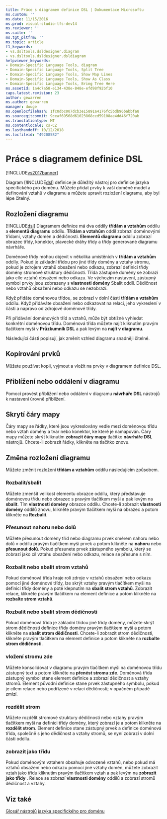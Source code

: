 ```yaml
---
title: Práce s diagramem definice DSL | Dokumentace Microsoftu
ms.custom: ''
ms.date: 11/15/2016
ms.prod: visual-studio-tfs-dev14
ms.reviewer: ''
ms.suite: ''
ms.tgt_pltfrm: ''
ms.topic: article
f1_keywords:
- vs.dsltools.dsldesigner.diagram
- vs.dsltools.dsldesigner.dsldiagram
helpviewer_keywords:
- Domain-Specific Language Tools, diagram
- Domain-Specific Language Tools, Split Tree
- Domain-Specific Language Tools, Show Map Lines
- Domain-Specific Language Tools, Show As Class
- Domain-Specific Language Tools, Bring Tree Here
ms.assetid: 1a4c7a58-e134-438e-848e-efd98f92bf10
caps.latest.revision: 23
author: gewarren
ms.author: gewarren
manager: douge
ms.openlocfilehash: 1fc0dbc007dcb3e15891a4176fc5bdb96babbfa8
ms.sourcegitcommit: 9ceaf69568d61023868ced59108ae4dd46f720ab
ms.translationtype: MT
ms.contentlocale: cs-CZ
ms.lasthandoff: 10/12/2018
ms.locfileid: "49208582"
---
```

# <a name="working-with-the-dsl-definition-diagram"></a>Práce s diagramem definice DSL
[!INCLUDE[vs2017banner](../includes/vs2017banner.md)]

Diagram [!INCLUDE[dsl](../includes/dsl-md.md)] definice je důležitý nástroj pro definice jazyka specifického pro doménu. Můžete přidat prvky k vaší doméně model a definování vztahů v diagramu a můžete upravit rozložení diagramu, aby byl lépe čitelný.  
  
## <a name="the-layout-of-the-diagram"></a>Rozložení diagramu  
 [!INCLUDE[dsl](../includes/dsl-md.md)] Diagramem definice má dva oddíly **třídám a vztahům** oddílu a **elementů diagramu** oddílu. **Třídám a vztahům** oddíl zobrazí doménovými třídami, vztahy domén a dědičnosti. **Elementů diagramu** oddílu zobrazí obrazec třídy, konektor, plavecké dráhy třídy a třídy generované diagramu návrháře.  
  
 Doménové třídy mohou objevit v několika umístěních v **třídám a vztahům** oddíly. Pokud je základní třídou pro jiné třídy domény a vztahy stromu, pokud je zdrojem vztahů obsažení nebo odkazu, zobrazí definici třídy domény stromové struktury dědičnosti. Třída zástupné domény se zobrazí jako cíle vztahů obsažení nebo odkazu. Ve výchozím nastavení, zástupný symbol prvky jsou zobrazeny s **vlastnosti domény** Sbalit oddíl. Dědičnost nebo vztahů obsažení nebo odkazu se nezobrazí.  
  
 Když přidáte doménovou třídou, se zobrazí v dolní části **třídám a vztahům** oddílu. Když přidáváte obsažení nebo odkazovat na relaci, jeho vykreslení v části a napravo od zdrojové doménové třídy.  
  
 Při přidávání doménových tříd a vztahů, může být obtížné vyhledat konkrétní doménovou třídu. Doménová třída můžete najít kliknutím pravým tlačítkem myši v **Průzkumník DSL** a pak levým na **najít v diagramu**.  
  
 Následující části popisují, jak změnit vzhled diagramu snadněji čitelné.  
  
## <a name="copying-elements"></a>Kopírování prvků  
 Můžete používat kopii, vyjmout a vložit na prvky v diagramem definice DSL.  
  
## <a name="zooming-in-or-out-on-the-diagram"></a>Přiblížení nebo oddálení v diagramu  
 Pomocí provést přiblížení nebo oddálení v diagramu **návrháře DSL** nástrojů k nastavení úrovně přiblížení.  
  
## <a name="hiding-map-lines"></a>Skrytí čáry mapy  
 Čáry mapy se řádky, které jsou vykreslovány vedle mezi doménovou třídu nebo vztah domény a tvar nebo konektor, ke které je namapován. Čáry mapy můžete skrýt kliknutím **zobrazit čáry mapy** tlačítko **návrháře DSL** nástrojů. Chcete-li zobrazit řádky, klikněte na tlačítko znovu.  
  
## <a name="changing-the-diagram-layout"></a>Změna rozložení diagramu  
 Můžete změnit rozložení **třídám a vztahům** oddílu následujícím způsobem.  
  
### <a name="expandcollapse"></a>Rozbalit/sbalit  
 Můžete zmenšit velikost elementu obrazce oddílu, který představuje doménovou třídu nebo obrazec s pravým tlačítkem myši a pak levým na **sbalit**. Tím **vlastnosti domény** obrazce oddílu. Chcete-li zobrazit **vlastnosti domény** oddílů znovu, klikněte pravým tlačítkem myši na obrazec a potom klikněte na **Rozbalit**.  
  
### <a name="move-updown"></a>Přesunout nahoru nebo dolů  
 Můžete přesunout domény tříd nebo diagramu prvek směrem nahoru nebo dolů v oddílu pravým tlačítkem myši prvek a potom klikněte na **nahoru** nebo **přesunout dolů**. Pokud přesunete prvek zástupného symbolu, který se zobrazí jako cíl vztahu obsažení nebo odkazu, relace se přesune s ním.  
  
### <a name="expandcollapse-relationships-tree"></a>Rozbalit nebo sbalit strom vztahů  
 Pokud doménová třída hraje roli zdroje v vztahů obsažení nebo odkazu pomocí jiné doménové třídy, lze skrýt vztahy pravým tlačítkem myši na definici třídy domény a poté klepnutím na **sbalit strom vztahů**. Zobrazit relace, klikněte pravým tlačítkem na element definice a potom klikněte na **rozbalte strom vztahů**.  
  
### <a name="expandcollapse-inheritance-tree"></a>Rozbalit nebo sbalit strom dědičnosti  
 Pokud doménová třída je základní třídou jiné třídy domény, můžete skrýt strom dědičnosti definice třídy domény pravým tlačítkem myši a potom klikněte na **sbalit strom dědičnosti**. Chcete-li zobrazit strom dědičnosti, klikněte pravým tlačítkem na element definice a potom klikněte na **rozbalte strom dědičnosti**.  
  
### <a name="bring-tree-here"></a>vložení stromu zde  
 Můžete konsolidovat v diagramu pravým tlačítkem myši na doménovou třídu zástupný text a potom klikněte na **přenést stromu zde**. Doménová třída zástupný symbol stane element definice a zobrazí dědičnost a vztahy stromů. Element původní definice stane prvek zástupného symbolu, pokud je cílem relace nebo podřízené v relaci dědičnosti; v opačném případě zmizí.  
  
### <a name="split-tree"></a>rozdělit strom  
 Můžete rozdělit stromové struktury dědičnosti nebo vztahy pravým tlačítkem myši na definici třídy domény, který zobrazí je a potom klikněte na **rozdělit strom**. Element definice stane zástupný prvek a definice doménová třída, společně s jeho dědičnost a vztahy stromů, se nyní zobrazí v dolní části oddílu.  
  
### <a name="show-as-class"></a>zobrazit jako třídu  
 Pokud doménovým vztahem obsahuje odvozené vztahů, nebo pokud má vztahů obsažení nebo odkazu pomocí jiné vztahy domén, můžete zobrazit vztah jako třídu kliknutím pravým tlačítkem vztah a pak levým na **zobrazit jako třídy** . Relace se zobrazí **vlastnosti domény** oddílů a zobrazí stromů dědičnost a vztahy.  
  
## <a name="see-also"></a>Viz také  
 [Glosář nástrojů jazyka specifického pro doménu](http://msdn.microsoft.com/en-us/ca5e84cb-a315-465c-be24-76aa3df276aa)



